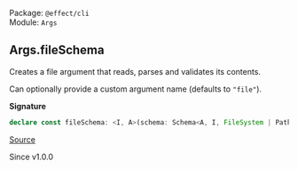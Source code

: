Package: `@effect/cli`<br />
Module: `Args`<br />

## Args.fileSchema

Creates a file argument that reads, parses and validates its contents.

Can optionally provide a custom argument name (defaults to `"file"`).

**Signature**

```ts
declare const fileSchema: <I, A>(schema: Schema<A, I, FileSystem | Path | Terminal>, config?: Args.FormatArgsConfig | undefined) => Args<A>
```

[Source](https://github.com/Effect-TS/effect/tree/main/packages/cli/src/Args.ts#L256)

Since v1.0.0